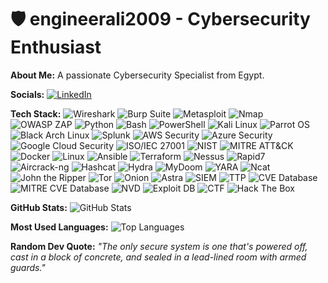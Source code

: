 # 🛡️ engineerali2009 - Cybersecurity Enthusiast

**About Me:**
A passionate Cybersecurity Specialist from Egypt.

**Socials:**
[![LinkedIn](https://img.shields.io/badge/LinkedIn-blue)](https://www.linkedin.com/in/ali-abdelaziz-5449a918)

**Tech Stack:**
![Wireshark](https://img.shields.io/badge/Wireshark-0078D4?style=flat&logo=Wireshark)
![Burp Suite](https://img.shields.io/badge/Burp_Suite-00599C?style=flat&logo=Burp-Suite)
![Metasploit](https://img.shields.io/badge/Metasploit-FF6C37?style=flat&logo=Metasploit)
![Nmap](https://img.shields.io/badge/Nmap-3776AB?style=flat&logo=Nmap)
![OWASP ZAP](https://img.shields.io/badge/OWASP%20ZAP-FF5733?style=flat&logo=OWASP)
![Python](https://img.shields.io/badge/Python-3776AB?style=flat&logo=Python)
![Bash](https://img.shields.io/badge/Bash-4EAA25?style=flat&logo=GNU-Bash)
![PowerShell](https://img.shields.io/badge/PowerShell-5391FE?style=flat&logo=PowerShell)
![Kali Linux](https://img.shields.io/badge/Kali_Linux-557C94?style=flat&logo=Kali-Linux)
![Parrot OS](https://img.shields.io/badge/Parrot_OS-00BFFF?style=flat&logo=Parrot-OS)
![Black Arch Linux](https://img.shields.io/badge/Black_Arch_Linux-333333?style=flat&logo=Arch-Linux)
![Splunk](https://img.shields.io/badge/Splunk-000000?style=flat&logo=Splunk)
![AWS Security](https://img.shields.io/badge/AWS_Security-232F3E?style=flat&logo=Amazon-AWS)
![Azure Security](https://img.shields.io/badge/Azure_Security-0078D4?style=flat&logo=Microsoft-Azure)
![Google Cloud Security](https://img.shields.io/badge/Google_Cloud_Security-4285F4?style=flat&logo=Google-Cloud)
![ISO/IEC 27001](https://img.shields.io/badge/ISO_27001-4EA94B?style=flat)
![NIST](https://img.shields.io/badge/NIST-FF4B00?style=flat&logo=NIST)
![MITRE ATT&CK](https://img.shields.io/badge/MITRE_ATT&CK-EE4C2C?style=flat&logo=ATT&CK)
![Docker](https://img.shields.io/badge/Docker-2496ED?style=flat&logo=Docker)
![Linux](https://img.shields.io/badge/Linux-FCC624?style=flat&logo=Linux)
![Ansible](https://img.shields.io/badge/Ansible-EE0000?style=flat&logo=Ansible)
![Terraform](https://img.shields.io/badge/Terraform-623CE4?style=flat&logo=Terraform)
![Nessus](https://img.shields.io/badge/Nessus-0298C3?style=flat&logo=Nessus)
![Rapid7](https://img.shields.io/badge/Rapid7-FF6C37?style=flat&logo=Rapid7)
![Aircrack-ng](https://img.shields.io/badge/Aircrack--ng-00BFFF?style=flat&logo=Aircrack-ng)
![Hashcat](https://img.shields.io/badge/Hashcat-4EAA25?style=flat&logo=Hashcat)
![Hydra](https://img.shields.io/badge/Hydra-7EBD00?style=flat&logo=Hydra)
![MyDoom](https://img.shields.io/badge/MyDoom-4EA94B?style=flat&logo=MyDoom)
![YARA](https://img.shields.io/badge/YARA-FFA500?style=flat&logo=YARA)
![Ncat](https://img.shields.io/badge/Ncat-FF5733?style=flat&logo=Ncat)
![John the Ripper](https://img.shields.io/badge/John_the_Ripper-8A2BE2?style=flat&logo=John-the-Ripper)
![Tor](https://img.shields.io/badge/Tor-7D4698?style=flat&logo=Tor)
![Onion](https://img.shields.io/badge/Onion-FF4500?style=flat&logo=Onion)
![Astra](https://img.shields.io/badge/Astra-009688?style=flat&logo=Astra)
![SIEM](https://img.shields.io/badge/SIEM-4285F4?style=flat&logo=SIEM)
![TTP](https://img.shields.io/badge/TTP-EE4C2C?style=flat&logo=TTP)
![CVE Database](https://img.shields.io/badge/CVE_Database-232F3E?style=flat&logo=CVE-Database)
![MITRE CVE Database](https://img.shields.io/badge/MITRE_CVE-EE4C2C?style=flat&logo=MITRE)
![NVD](https://img.shields.io/badge/NVD_CVE-FF6C37?style=flat&logo=NVD)
![Exploit DB](https://img.shields.io/badge/Exploit_DB-0298C3?style=flat&logo=Exploit-DB)
![CTF](https://img.shields.io/badge/CTF-4EAA25?style=flat&logo=CTF)
![Hack The Box](https://img.shields.io/badge/Hack_The_Box-111111?style=flat&logo=Hack-The-Box)

**GitHub Stats:**
![GitHub Stats](https://github-readme-stats.vercel.app/api?username=engineerali2009&show_icons=true&theme=dark)

**Most Used Languages:**
![Top Languages](https://github-readme-stats.vercel.app/api/top-langs/?username=engineerali2009&layout=compact&theme=dark)

**Random Dev Quote:**
_"The only secure system is one that's powered off, cast in a block of concrete, and sealed in a lead-lined room with armed guards."_
